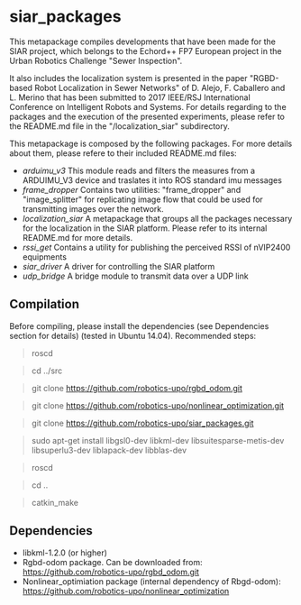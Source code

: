 # siar_packages

This metapackage compiles developments that have been made for the SIAR project, which belongs to the Echord++ FP7 European project in the Urban Robotics Challenge "Sewer Inspection".

It also includes the localization system is presented in the paper "RGBD-based Robot Localization in Sewer Networks" of D. Alejo, F. Caballero and L. Merino that has been submitted to 2017 IEEE/RSJ International Conference on Intelligent Robots and Systems. For details regarding to the packages and the execution of the presented experiments, please refer to the README.md file in the "/localization_siar" subdirectory.

This metapackage is composed by the following packages. For more details about them, please refere to their included README.md files:

* *arduimu_v3* This module reads and filters the measures from a ARDUIMU_V3 device and traslates it into ROS standard imu messages
* *frame_dropper* Contains two utilities: "frame_dropper" and "image_splitter" for replicating image flow that could be used for transmitting images over the network.
* *localization_siar* A metapackage that groups all the packages necessary for the localization in the SIAR platform. Please refer to its internal README.md for more details.
* *rssi_get* Contains a utility for publishing the perceived RSSI of nVIP2400 equipments
* *siar_driver* A driver for controlling the SIAR platform
* *udp_bridge* A bridge module to transmit data over a UDP link

## Compilation

Before compiling, please install the dependencies (see Dependencies section for details) (tested in Ubuntu 14.04). Recommended steps:


 > roscd 
 
 > cd ../src
 
 > git clone https://github.com/robotics-upo/rgbd_odom.git
 
 > git clone https://github.com/robotics-upo/nonlinear_optimization.git
 
 > git clone https://github.com/robotics-upo/siar_packages.git
 
 > sudo apt-get install libgsl0-dev libkml-dev libsuitesparse-metis-dev libsuperlu3-dev liblapack-dev libblas-dev
 
 > roscd
 
 > cd ..
 
 > catkin_make

## Dependencies

- libkml-1.2.0 (or higher)
- Rgbd-odom package. Can be downloaded from: https://github.com/robotics-upo/rgbd_odom.git
- Nonlinear_optimiation package (internal dependency of Rbgd-odom): https://github.com/robotics-upo/nonlinear_optimization

